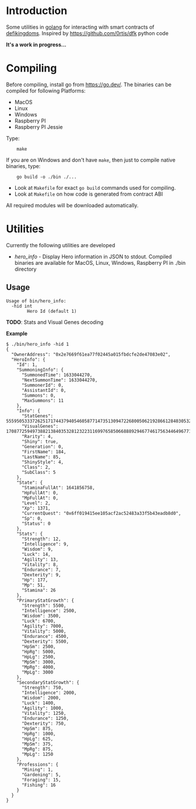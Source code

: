 # Introduction

Some utilities in [golang](https://go.dev) for interacting with smart contracts of [defikingdoms](https://defikingdoms.com/). Inspired by https://github.com/0rtis/dfk python code

**It's a work in progress...**

# Compiling

Before compiling, install go from https://go.dev/. The binaries can be compiled for following Platforms:

- MacOS
- Linux
- Windows
- Raspberry PI
- Raspberry PI Jessie

Type:

```
    make
```

If you are on Windows and don't have `make`, then just to compile native binaries, type:

```
    go build -o ./bin ./...
```

- Look at `Makefile` for exact `go build` commands used for compiling.
- Look at `Makefile` on how code is generated from contract ABI

All required modules will be downloaded automatically.

# Utilities

Currently the following utilities are developed

- _hero_info_ - Display Hero information in JSON to stdout. Compiled binaries are available for MacOS, Linux, Windows, Raspberry PI in ./bin directory

## Usage

```
Usage of bin/hero_info:
  -hid int
    	Hero Id (default 1)
```

**TODO**: Stats and Visual Genes decoding

**Example**

```
$ ./bin/hero_info -hid 1
{
  "OwnerAddress": "0x2e7669f61ea77f02445a015fbdcfe2de47083e02",
  "HeroInfo": {
    "Id": 1,
    "SummoningInfo": {
      "SummonedTime": 1633044270,
      "NextSummonTime": 1633044270,
      "SummonerId": 0,
      "AssistantId": 0,
      "Summons": 0,
      "MaxSummons": 11
    },
    "Info": {
      "StatGenes": 55595053337262517174437940546058771473513094722680050621928661284030532,
      "VisualGenes": 170877259497388213840353281232231169976585066888929467746175634464967719,
      "Rarity": 4,
      "Shiny": true,
      "Generation": 0,
      "FirstName": 184,
      "LastName": 85,
      "ShinyStyle": 4,
      "Class": 2,
      "SubClass": 5
    },
    "State": {
      "StaminaFullAt": 1641856758,
      "HpFullAt": 0,
      "MpFullAt": 0,
      "Level": 2,
      "Xp": 1371,
      "CurrentQuest": "0x6ff019415ee105acf2ac52483a33f5b43eadb8d0",
      "Sp": 0,
      "Status": 0
    },
    "Stats": {
      "Strength": 12,
      "Intelligence": 9,
      "Wisdom": 9,
      "Luck": 14,
      "Agility": 13,
      "Vitality": 8,
      "Endurance": 7,
      "Dexterity": 9,
      "Hp": 177,
      "Mp": 51,
      "Stamina": 26
    },
    "PrimaryStatGrowth": {
      "Strength": 5500,
      "Intelligence": 2500,
      "Wisdom": 3500,
      "Luck": 6700,
      "Agility": 7000,
      "Vitality": 5000,
      "Endurance": 4500,
      "Dexterity": 5500,
      "HpSm": 2500,
      "HpRg": 5000,
      "HpLg": 2500,
      "MpSm": 3000,
      "MpRg": 4000,
      "MpLg": 3000
    },
    "SecondaryStatGrowth": {
      "Strength": 750,
      "Intelligence": 2000,
      "Wisdom": 2000,
      "Luck": 1400,
      "Agility": 1000,
      "Vitality": 1250,
      "Endurance": 1250,
      "Dexterity": 750,
      "HpSm": 875,
      "HpRg": 1000,
      "HpLg": 625,
      "MpSm": 375,
      "MpRg": 875,
      "MpLg": 1250
    },
    "Professions": {
      "Mining": 1,
      "Gardening": 5,
      "Foraging": 15,
      "Fishing": 16
    }
  }
}

```
